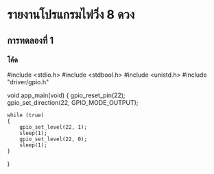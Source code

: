 # รายงานโปรแกรมไฟวิ่ง 8 ดวง

## การทดลองที่ 1

### โค้ด

#include <stdio.h>
#include <stdbool.h>
#include <unistd.h>
#include "driver/gpio.h"                        

void app_main(void)
{
    gpio_reset_pin(22);                         
    gpio_set_direction(22, GPIO_MODE_OUTPUT);   

    while (true)                                
    {
        gpio_set_level(22, 1);                  
        sleep(1);                               
        gpio_set_level(22, 0);                  
        sleep(1);                               
    }
}
```